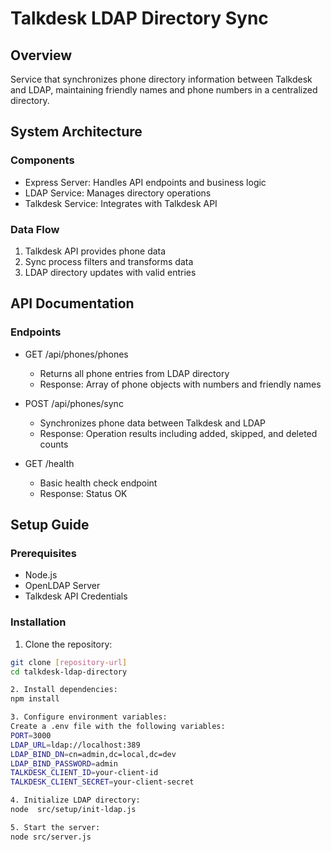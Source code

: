 # Talkdesk LDAP Directory Sync

## Overview
Service that synchronizes phone directory information between Talkdesk and LDAP, maintaining friendly names and phone numbers in a centralized directory.

## System Architecture
### Components
- Express Server: Handles API endpoints and business logic
- LDAP Service: Manages directory operations
- Talkdesk Service: Integrates with Talkdesk API

### Data Flow
1. Talkdesk API provides phone data
2. Sync process filters and transforms data
3. LDAP directory updates with valid entries

## API Documentation
### Endpoints
- GET /api/phones/phones
  - Returns all phone entries from LDAP directory
  - Response: Array of phone objects with numbers and friendly names

- POST /api/phones/sync
  - Synchronizes phone data between Talkdesk and LDAP
  - Response: Operation results including added, skipped, and deleted counts

- GET /health
  - Basic health check endpoint
  - Response: Status OK

## Setup Guide
### Prerequisites
- Node.js
- OpenLDAP Server
- Talkdesk API Credentials

### Installation
1. Clone the repository:
```bash
git clone [repository-url]
cd talkdesk-ldap-directory

2. Install dependencies:
npm install

3. Configure environment variables:
Create a .env file with the following variables:
PORT=3000
LDAP_URL=ldap://localhost:389
LDAP_BIND_DN=cn=admin,dc=local,dc=dev
LDAP_BIND_PASSWORD=admin
TALKDESK_CLIENT_ID=your-client-id
TALKDESK_CLIENT_SECRET=your-client-secret

4. Initialize LDAP directory:
node  src/setup/init-ldap.js

5. Start the server:
node src/server.js

